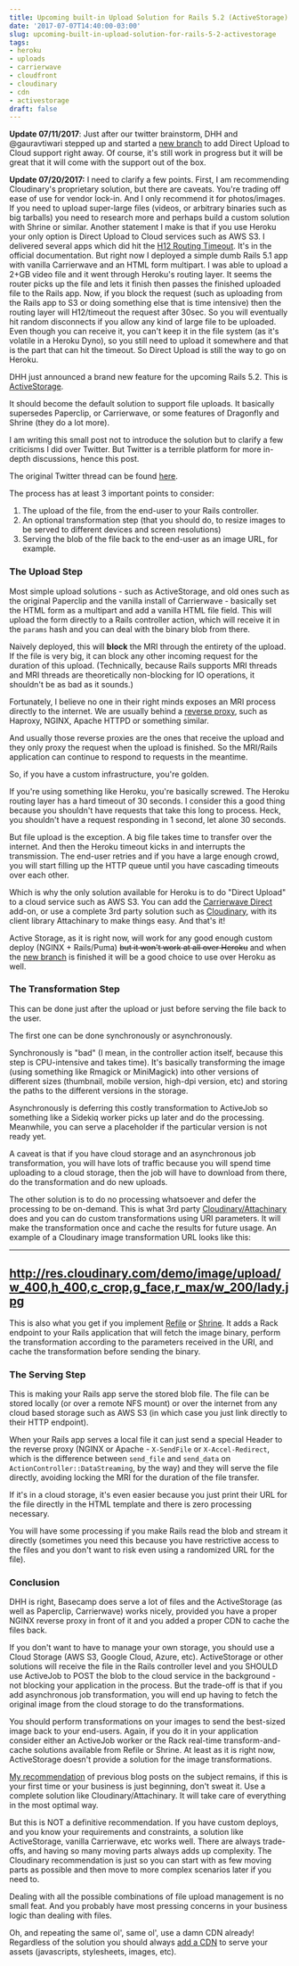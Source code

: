 ```yaml
---
title: Upcoming built-in Upload Solution for Rails 5.2 (ActiveStorage)
date: '2017-07-07T14:40:00-03:00'
slug: upcoming-built-in-upload-solution-for-rails-5-2-activestorage
tags:
- heroku
- uploads
- carrierwave
- cloudfront
- cloudinary
- cdn
- activestorage
draft: false
---
```


**Update 07/11/2017**: Just after our twitter brainstorm, DHH and @gauravtiwari stepped up and started a [new branch](https://github.com/rails/activestorage/pull/35) to add Direct Upload to Cloud support right away. Of course, it's still work in progress but it will be great that it will come with the support out of the box.

**Update 07/20/2017:** I need to clarify a few points. First, I am recommending Cloudinary's proprietary solution, but there are caveats. You're trading off ease of use for vendor lock-in. And I only recommend it for photos/images. If you need to upload super-large files (videos, or arbitrary binaries such as big tarballs) you need to research more and perhaps build a custom solution with Shrine or similar. Another statement I make is that if you use Heroku your only option is Direct Upload to Cloud services such as AWS S3. I delivered several apps which did hit the [H12 Routing Timeout](https://devcenter.heroku.com/articles/request-timeout#uploading-large-files). It's in the official documentation. But right now I deployed a simple dumb Rails 5.1 app with vanilla Carrierwave and an HTML form multipart. I was able to upload a 2+GB video file and it went through Heroku's routing layer. It seems the router picks up the file and lets it finish then passes the finished uploaded file to the Rails app. Now, if you block the request (such as uploading from the Rails app to S3 or doing something else that is time intensive) then the routing layer will H12/timeout the request after 30sec. So you will eventually hit random disconnects if you allow any kind of large file to be uploaded. Even though you can receive it, you can't keep it in the file system (as it's volatile in a Heroku Dyno), so you still need to upload it somewhere and that is the part that can hit the timeout. So Direct Upload is still the way to go on Heroku.

DHH just announced a brand new feature for the upcoming Rails 5.2. This is [ActiveStorage](https://github.com/rails/activestorage).

It should become the default solution to support file uploads. It basically supersedes Paperclip, or Carrierwave, or some features of Dragonfly and Shrine (they do a lot more).

I am writing this small post not to introduce the solution but to clarify a few criticisms I did over Twitter. But Twitter is a terrible platform for more in-depth discussions, hence this post.

The original Twitter thread can be found [here](https://twitter.com/AkitaOnRails/status/882998977754537984).

The process has at least 3 important points to consider:

1. The upload of the file, from the end-user to your Rails controller.
2. An optional transformation step (that you should do, to resize images to be served to different devices and screen resolutions)
3. Serving the blob of the file back to the end-user as an image URL, for example.

### The Upload Step

Most simple upload solutions - such as ActiveStorage, and old ones such as the original Paperclip and the vanilla install of Carrierwave - basically set the HTML form as a multipart and add a vanilla HTML file field. This will upload the form directly to a Rails controller action, which will receive it in the `params` hash and you can deal with the binary blob from there.

Naively deployed, this will **block** the MRI through the entirety of the upload. If the file is very big, it can block any other incoming request for the duration of this upload. (Technically, because Rails supports MRI threads and MRI threads are theoretically non-blocking for IO operations, it shouldn't be as bad as it sounds.)

Fortunately, I believe no one in their right minds exposes an MRI process directly to the internet. We are usually behind a [reverse proxy](https://www.digitalocean.com/community/tutorials/how-to-deploy-a-rails-app-with-puma-and-nginx-on-ubuntu-14-04), such as Haproxy, NGINX, Apache HTTPD or something similar.

And usually those reverse proxies are the ones that receive the upload and they only proxy the request when the upload is finished. So the MRI/Rails application can continue to respond to requests in the meantime.

So, if you have a custom infrastructure, you're golden.

If you're using something like Heroku, you're basically screwed. The Heroku routing layer has a hard timeout of 30 seconds. I consider this a good thing because you shouldn't have requests that take this long to process. Heck, you shouldn't have a request responding in 1 second, let alone 30 seconds.

But file upload is the exception. A big file takes time to transfer over the internet. And then the Heroku timeout kicks in and interrupts the transmission. The end-user retries and if you have a large enough crowd, you will start filling up the HTTP queue until you have cascading timeouts over each other.

Which is why the only solution available for Heroku is to do "Direct Upload" to a cloud service such as AWS S3. You can add the [Carrierwave Direct](https://github.com/dwilkie/carrierwave_direct) add-on, or use a complete 3rd party solution such as [Cloudinary](http://www.akitaonrails.com/2016/07/28/updating-my-old-posts-on-uploads), with its client library Attachinary to make things easy. And that's it!

Active Storage, as it is right now, will work for any good enough custom deploy (NGINX + Rails/Puma) ~~but it won't work at all over Heroku~~ and when the [new branch](https://github.com/rails/activestorage/pull/35) is finished it will be a good choice to use over Heroku as well.

### The Transformation Step

This can be done just after the upload or just before serving the file back to the user.

The first one can be done synchronously or asynchronously.

Synchronously is "bad" (I mean, in the controller action itself, because this step is CPU-intensive and takes time). It's basically transforming the image (using something like Rmagick or MiniMagick) into other versions of different sizes (thumbnail, mobile version, high-dpi version, etc) and storing the paths to the different versions in the storage.

Asynchronously is deferring this costly transformation to ActiveJob so something like a Sidekiq worker picks up later and do the processing. Meanwhile, you can serve a placeholder if the particular version is not ready yet.

A caveat is that if you have cloud storage and an asynchronous job transformation, you will have lots of traffic because you will spend time uploading to a cloud storage, then the job will have to download from there, do the transformation and do new uploads.

The other solution is to do no processing whatsoever and defer the processing to be on-demand. This is what 3rd party [Cloudinary/Attachinary](http://cloudinary.com/documentation/image_transformations) does and you can do custom transformations using URI parameters. It will make the transformation once and cache the results for future usage. An example of a Cloudinary image transformation URL looks like this:

---
http://res.cloudinary.com/demo/image/upload/w_400,h_400,c_crop,g_face,r_max/w_200/lady.jpg
---

This is also what you get if you implement [Refile](https://github.com/refile/refile) or [Shrine](https://github.com/janko-m/shrine). It adds a Rack endpoint to your Rails application that will fetch the image binary, perform the transformation according to the parameters received in the URI, and cache the transformation before sending the binary.

### The Serving Step

This is making your Rails app serve the stored blob file. The file can be stored locally (or over a remote NFS mount) or over the internet from any cloud based storage such as AWS S3 (in which case you just link directly to their HTTP endpoint).

When your Rails app serves a local file it can just send a special Header to the reverse proxy (NGINX or Apache - `X-SendFile` or `X-Accel-Redirect`, which is the difference between `send_file` and `send_data` on `ActionController::DataStreaming`, by the way) and they will serve the file directly, avoiding locking the MRI for the duration of the file transfer.

If it's in a cloud storage, it's even easier because you just print their URL for the file directly in the HTML template and there is zero processing necessary.

You will have some processing if you make Rails read the blob and stream it directly (sometimes you need this because you have restrictive access to the files and you don't want to risk even using a randomized URL for the file).

### Conclusion

DHH is right, Basecamp does serve a lot of files and the ActiveStorage (as well as Paperclip, Carrierwave) works nicely, provided you have a proper NGINX reverse proxy in front of it and you added a proper CDN to cache the files back.

If you don't want to have to manage your own storage, you should use a Cloud Storage (AWS S3, Google Cloud, Azure, etc). ActiveStorage or other solutions will receive the file in the Rails controller level and you SHOULD use ActiveJob to POST the blob to the cloud service in the background - not blocking your application in the process. But the trade-off is that if you add asynchronous job transformation, you will end up having to fetch the original image from the cloud storage to do the transformations.

You should perform transformations on your images to send the best-sized image back to your end-users. Again, if you do it in your application consider either an ActiveJob worker or the Rack real-time transform-and-cache solutions available from Refile or Shrine. At least as it is right now, ActiveStorage doesn't provide a solution for the image transformations.

[My recommendation](http://www.akitaonrails.com/2016/07/28/updating-my-old-posts-on-uploads) of previous blog posts on the subject remains, if this is your first time or your business is just beginning, don't sweat it. Use a complete solution like Cloudinary/Attachinary. It will take care of everything in the most optimal way.

But this is NOT a definitive recommendation. If you have custom deploys, and you know your requirements and constraints, a solution like ActiveStorage, vanilla Carrierwave, etc works well. There are always trade-offs, and having so many moving parts always adds up complexity. The Cloudinary recommendation is just so you can start with as few moving parts as possible and then move to more complex scenarios later if you need to.

Dealing with all the possible combinations of file upload management is no small feat. And you probably have most pressing concerns in your business logic than dealing with files.

Oh, and repeating the same ol', same ol', use a damn CDN already! Regardless of the solution you should always [add a CDN](https://devcenter.heroku.com/articles/using-amazon-cloudfront-cdn) to serve your assets (javascripts, stylesheets, images, etc).
